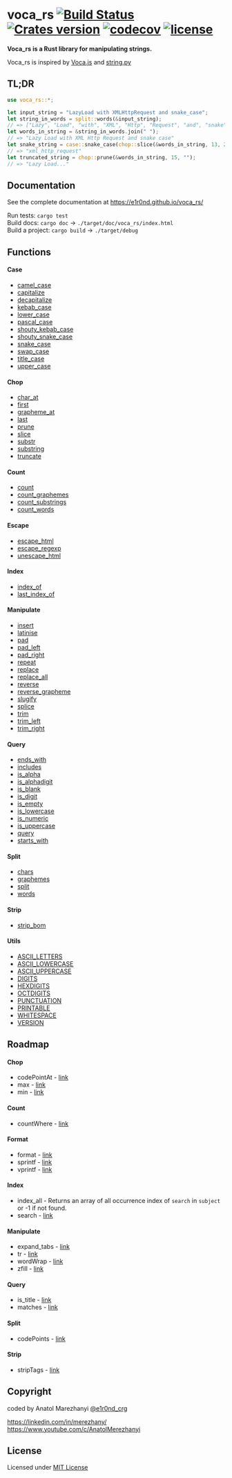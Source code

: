 # voca_rs [![Build Status](https://travis-ci.org/e1r0nd/voca_rs.svg?branch=master)](https://travis-ci.org/e1r0nd/voca_rs) [![Crates version](http://meritbadge.herokuapp.com/voca_rs)](https://crates.io/crates/voca_rs) [![codecov](https://codecov.io/gh/e1r0nd/voca_rs/branch/master/graph/badge.svg)](https://codecov.io/gh/e1r0nd/voca_rs) [![license](https://img.shields.io/badge/license-MIT-green.svg)](LICENSE)

**Voca_rs is a Rust library for manipulating strings.**

Voca_rs is inspired by [Voca.js](https://vocajs.com/) and [string.py](https://docs.python.org/3.4/library/string.html)

## TL;DR

```rust
use voca_rs::*;

let input_string = "LazyLoad with XMLHttpRequest and snake_case";
let string_in_words = split::words(&input_string);
// => ["Lazy", "Load", "with", "XML", "Http", "Request", "and", "snake", "case"]
let words_in_string = &string_in_words.join(" ");
// => "Lazy Load with XML Http Request and snake case"
let snake_string = case::snake_case(chop::slice(&words_in_string, 13, 28));
// => "xml_http_request"
let truncated_string = chop::prune(&words_in_string, 15, "");
// => "Lazy Load..."
```

## Documentation

See the complete documentation at https://e1r0nd.github.io/voca_rs/

Run tests: `cargo test`<br>
Build docs: `cargo doc` -> `./target/doc/voca_rs/index.html` <br>
Build a project: `cargo build` -> `./target/debug`

## Functions

#### Case

- [camel_case](https://e1r0nd.github.io/voca_rs/voca_rs/case/fn.camel_case.html)
- [capitalize](https://e1r0nd.github.io/voca_rs/voca_rs/case/fn.capitalize.html)
- [decapitalize](https://e1r0nd.github.io/voca_rs/voca_rs/case/fn.decapitalize.html)
- [kebab_case](https://e1r0nd.github.io/voca_rs/voca_rs/case/fn.kebab_case.html)
- [lower_case](https://e1r0nd.github.io/voca_rs/voca_rs/case/fn.lower_case.html)
- [pascal_case](https://e1r0nd.github.io/voca_rs/voca_rs/case/fn.pascal_case.html)
- [shouty_kebab_case](https://e1r0nd.github.io/voca_rs/voca_rs/case/fn.shouty_kebab_case.html)
- [shouty_snake_case](https://e1r0nd.github.io/voca_rs/voca_rs/case/fn.shouty_snake_case.html)
- [snake_case](https://e1r0nd.github.io/voca_rs/voca_rs/case/fn.snake_case.html)
- [swap_case](https://e1r0nd.github.io/voca_rs/voca_rs/case/fn.swap_case.html)
- [title_case](https://e1r0nd.github.io/voca_rs/voca_rs/case/fn.title_case.html)
- [upper_case](https://e1r0nd.github.io/voca_rs/voca_rs/case/fn.upper_case.html)

#### Chop

- [char_at](https://e1r0nd.github.io/voca_rs/voca_rs/chop/fn.char_at.html)
- [first](https://e1r0nd.github.io/voca_rs/voca_rs/chop/fn.first.html)
- [grapheme_at](https://e1r0nd.github.io/voca_rs/voca_rs/chop/fn.grapheme_at.html)
- [last](https://e1r0nd.github.io/voca_rs/voca_rs/chop/fn.last.html)
- [prune](https://e1r0nd.github.io/voca_rs/voca_rs/chop/fn.prune.html)
- [slice](https://e1r0nd.github.io/voca_rs/voca_rs/chop/fn.slice.html)
- [substr](https://e1r0nd.github.io/voca_rs/voca_rs/chop/fn.substr.html)
- [substring](https://e1r0nd.github.io/voca_rs/voca_rs/chop/fn.substring.html)
- [truncate](https://e1r0nd.github.io/voca_rs/voca_rs/chop/fn.truncate.html)

#### Count

- [count](https://e1r0nd.github.io/voca_rs/voca_rs/count/fn.count.html)
- [count_graphemes](https://e1r0nd.github.io/voca_rs/voca_rs/count/fn.count_graphemes.html)
- [count_substrings](https://e1r0nd.github.io/voca_rs/voca_rs/count/fn.count_substrings.html)
- [count_words](https://e1r0nd.github.io/voca_rs/voca_rs/count/fn.count_words.html)

#### Escape

- [escape_html](https://e1r0nd.github.io/voca_rs/voca_rs/escape/fn.escape_html.html)
- [escape_regexp](https://e1r0nd.github.io/voca_rs/voca_rs/escape/fn.escape_regexp.html)
- [unescape_html](https://e1r0nd.github.io/voca_rs/voca_rs/escape/fn.unescape_html.html)

#### Index

- [index_of](https://e1r0nd.github.io/voca_rs/voca_rs/index/fn.index_of.html)
- [last_index_of](https://e1r0nd.github.io/voca_rs/voca_rs/index/fn.last_index_of.html)

#### Manipulate

- [insert](https://e1r0nd.github.io/voca_rs/voca_rs/manipulate/fn.insert.html)
- [latinise](https://e1r0nd.github.io/voca_rs/voca_rs/manipulate/fn.latinise.html)
- [pad](https://e1r0nd.github.io/voca_rs/voca_rs/manipulate/fn.pad.html)
- [pad_left](https://e1r0nd.github.io/voca_rs/voca_rs/manipulate/fn.pad_left.html)
- [pad_right](https://e1r0nd.github.io/voca_rs/voca_rs/manipulate/fn.pad_right.html)
- [repeat](https://e1r0nd.github.io/voca_rs/voca_rs/manipulate/fn.repeat.html)
- [replace](https://e1r0nd.github.io/voca_rs/voca_rs/manipulate/fn.replace.html)
- [replace_all](https://e1r0nd.github.io/voca_rs/voca_rs/manipulate/fn.replace_all.html)
- [reverse](https://e1r0nd.github.io/voca_rs/voca_rs/manipulate/fn.reverse.html)
- [reverse_grapheme](https://e1r0nd.github.io/voca_rs/voca_rs/manipulate/fn.reverse_grapheme.html)
- [slugify](https://e1r0nd.github.io/voca_rs/voca_rs/manipulate/fn.slugify.html)
- [splice](https://e1r0nd.github.io/voca_rs/voca_rs/manipulate/fn.splice.html)
- [trim](https://e1r0nd.github.io/voca_rs/voca_rs/manipulate/fn.trim.html)
- [trim_left](https://e1r0nd.github.io/voca_rs/voca_rs/manipulate/fn.trim_left.html)
- [trim_right](https://e1r0nd.github.io/voca_rs/voca_rs/manipulate/fn.trim_right.html)

#### Query

- [ends_with](https://e1r0nd.github.io/voca_rs/voca_rs/query/fn.ends_with.html)
- [includes](https://e1r0nd.github.io/voca_rs/voca_rs/query/fn.includes.html)
- [is_alpha](https://e1r0nd.github.io/voca_rs/voca_rs/query/fn.is_alpha.html)
- [is_alphadigit](https://e1r0nd.github.io/voca_rs/voca_rs/query/fn.is_alphadigit.html)
- [is_blank](https://e1r0nd.github.io/voca_rs/voca_rs/query/fn.is_blank.html)
- [is_digit](https://e1r0nd.github.io/voca_rs/voca_rs/query/fn.is_digit.html)
- [is_empty](https://e1r0nd.github.io/voca_rs/voca_rs/query/fn.is_empty.html)
- [is_lowercase](https://e1r0nd.github.io/voca_rs/voca_rs/query/fn.is_lowercase.html)
- [is_numeric](https://e1r0nd.github.io/voca_rs/voca_rs/query/fn.is_numeric.html)
- [is_uppercase](https://e1r0nd.github.io/voca_rs/voca_rs/query/fn.is_uppercase.html)
- [query](https://e1r0nd.github.io/voca_rs/voca_rs/query/fn.query.html)
- [starts_with](https://e1r0nd.github.io/voca_rs/voca_rs/query/fn.starts_with.html)

#### Split

- [chars](https://e1r0nd.github.io/voca_rs/voca_rs/split/fn.chars.html)
- [graphemes](https://e1r0nd.github.io/voca_rs/voca_rs/split/fn.graphemes.html)
- [split](https://e1r0nd.github.io/voca_rs/voca_rs/split/fn.split.html)
- [words](https://e1r0nd.github.io/voca_rs/voca_rs/split/fn.words.html)

#### Strip

- [strip_bom](https://e1r0nd.github.io/voca_rs/voca_rs/split/fn.strip_bom.html)

#### Utils

- [ASCII_LETTERS](https://e1r0nd.github.io/voca_rs/voca_rs/utils/constant.ASCII_LETTERS.html)
- [ASCII_LOWERCASE](https://e1r0nd.github.io/voca_rs/voca_rs/utils/constant.ASCII_LOWERCASE.html)
- [ASCII_UPPERCASE](https://e1r0nd.github.io/voca_rs/voca_rs/utils/constant.ASCII_UPPERCASE.html)
- [DIGITS](https://e1r0nd.github.io/voca_rs/voca_rs/utils/constant.DIGITS.html)
- [HEXDIGITS](https://e1r0nd.github.io/voca_rs/voca_rs/utils/constant.HEXDIGITS.html)
- [OCTDIGITS](https://e1r0nd.github.io/voca_rs/voca_rs/utils/constant.OCTDIGITS.html)
- [PUNCTUATION](https://e1r0nd.github.io/voca_rs/voca_rs/utils/constant.PUNCTUATION.html)
- [PRINTABLE](https://e1r0nd.github.io/voca_rs/voca_rs/utils/constant.PRINTABLE.html)
- [WHITESPACE](https://e1r0nd.github.io/voca_rs/voca_rs/utils/constant.WHITESPACE.html)
- [VERSION](https://e1r0nd.github.io/voca_rs/voca_rs/utils/constant.VERSION.html)

## Roadmap

#### Chop

- codePointAt - [link](https://vocajs.com/#codePointAt)
- max - [link](https://www.tutorialspoint.com/python3/string_max.htm)
- min - [link](https://www.tutorialspoint.com/python3/string_min.htm)

#### Count

- countWhere - [link](https://vocajs.com/#countWhere)

#### Format

- format - [link](https://docs.python.org/3.4/library/string.html#string.Formatter.format)
- sprintf - [link](https://vocajs.com/#sprintf)
- vprintf - [link](https://vocajs.com/#vprintf)

#### Index

- index_all - Returns an array of all occurrence index of `search` in `subject` or -1 if not found.
- search - [link](https://vocajs.com/#search)

#### Manipulate

- expand_tabs - [link](https://www.tutorialspoint.com/python3/string_expandtabs.htm)
- tr - [link](https://vocajs.com/#tr)
- wordWrap - [link](https://vocajs.com/#wordWrap)
- zfill - [link](https://www.tutorialspoint.com/python3/string_zfill.htm)

#### Query

- is_title - [link](https://www.tutorialspoint.com/python3/string_istitle.htm)
- matches - [link](https://vocajs.com/#matches)

#### Split

- codePoints - [link](https://vocajs.com/#codePoints)

#### Strip

- stripTags - [link](https://vocajs.com/#stripTags)

## Copyright

coded by Anatol Marezhanyi [@e1r0nd_crg](https://twitter.com/e1r0nd_crg)

https://linkedin.com/in/merezhany/<br>
https://www.youtube.com/c/AnatolMerezhanyi

## License

Licensed under [MIT License](LICENSE)
